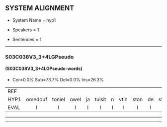 
## SYSTEM ALIGNMENT

- System Name = hyp1

- Speakers = 1

- Sentences = 1

---

### S03C038V3_3+4LGPseudo

#### (S03C038V3_3+4LGPseudo-words)

- Cor=0.0%	Sub=73.7%	Del=0.0%	Ins=26.3%

|  |  |  |  |  |  |  |  |  |  |  |  |  |  |  |  |  |  |  |  |  |  |  |  |  |  |  |  |  |  |  |  |  |  |  |  |  |  |  |  |  |  |  |  |  |  |  |  |  |  |  |  |  |  |  |  |  |  |
|:--- |:---:|:---:|:---:|:---:|:---:|:---:|:---:|:---:|:---:|:---:|:---:|:---:|:---:|:---:|:---:|:---:|:---:|:---:|:---:|:---:|:---:|:---:|:---:|:---:|:---:|:---:|:---:|:---:|:---:|:---:|:---:|:---:|:---:|:---:|:---:|:---:|:---:|:---:|:---:|:---:|:---:|:---:|:---:|:---:|:---:|:---:|:---:|:---:|:---:|:---:|:---:|:---:|:---:|:---:|:---:|:---:|:---:|
| REF |  |  |  |  |  |  |  |  |  |  |  |  |  |  |  | ometuif | toejietsen | oonwijlen | jattesiet | nurudien | stoenydaas | * | deuveltek | juitonie | gevijdel | sidowaan | spekkeraai | wachteniek | verpierik | nappegreeuw | mantaroen | schielendaspen | crobeklunker | kabbestepen | verwarig | ooiebiekje | fandelig | jalekrewen | smoralij | zeekvlachine | * | kanaroe | toineetlijgen | meitsegrok | kantelogsten | ondermind | choporatie | zennebral | ijraspangen | blottenduuf | girdofhaalder | tobbermoeit | poentalschouden | havedil | verbrakkertje | gerauwejaak | hapeneren |
| HYP1 | omedouf | toniel | owel | ja | tuisit | n | vtin | ston | de | stn | dat | de | vedek | jatone | geverdov | cinv | dam | speai | wachttenik | verpirik | naerre | antaro | siendapen | groader | aas | e | verig | onbicio | van | darig | ya | treer | smoaa | zek | uci | to | doimlegin | me | rok | kanten | oe | oti | a | enasamgen | denduf | gerdo | valder | der | moit | p | taalhaten | ah | teo | vratnte | a | a | nee |
| EVAL | I | I | I | I | I | I | I | I | I | I | I | I | I | I | I | S | S | S | S | S | S | S | S | S | S | S | S | S | S | S | S | S | S | S | S | S | S | S | S | S | S | S | S | S | S | S | S | S | S | S | S | S | S | S | S | S | S |
---

---
